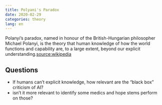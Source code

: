 ```yaml
---
title: Polyani's Paradox
date: 2020-02-29
categories: theory
lang: en
---
```


Polanyi’s paradox, named in honour of the British-Hungarian philosopher Michael Polanyi, is the theory that human knowledge of how the world functions and capability are, to a large extent, beyond our explicit understanding.[source:wikipedia](https://en.m.wikipedia.org/wiki/Polanyi’s_paradox)

## Questions
* If humans can’t explicit knowledge, how relevant are the “black box” criticism of AI?
* isn’t it more relevant to identify some medics and hope stems perform on those?
